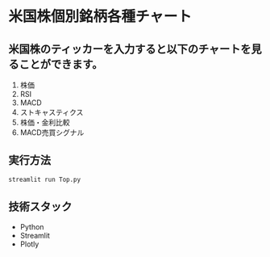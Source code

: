 # 米国株個別銘柄各種チャート
## 米国株のティッカーを入力すると以下のチャートを見ることができます。
1. 株価
2. RSI
3. MACD
4. ストキャスティクス
5. 株価・金利比較
6. MACD売買シグナル

## 実行方法
```python
streamlit run Top.py
```

## 技術スタック
- Python
- Streamlit
- Plotly
